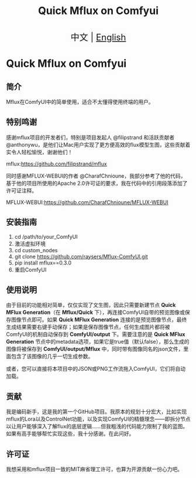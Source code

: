 <h1 align="center">Quick Mflux on Comfyui</h1>

<p align="center">
    <br> <font size=5>中文 | <a href="README.md">English</a></font>
</p>


# Quick Mflux on Comfyui

## 简介
Mflux在ComfyUI中的简单使用，适合不太懂得使用终端的用户。

## 特别鸣谢

感谢mflux项目的开发者们，特别是项目发起人 @filipstrand 和活跃贡献者 @anthonywu，是他们让Mac用户实现了更方便高效的flux模型生图，这些贡献着实令人轻松愉悦，谢谢他们！

mflux:https://github.com/filipstrand/mflux

同时感谢MFLUX-WEBUI的作者 @CharafChnioune，我部分参考了他的代码，基于他的项目所使用的Apache 2.0许可证的要求，我在代码中的引用段落添加了许可证注释。

MFLUX-WEBUI:https://github.com/CharafChnioune/MFLUX-WEBUI

## 安装指南
1. cd /path/to/your_ComfyUI
2. 激活虚拟环境
3. cd custom_nodes
4. git clone https://github.com/raysers/Mflux-ComfyUI.git
5. pip install mflux==0.3.0
6. 重启ComfyUI

## 使用说明
由于目前的功能相对简单，仅仅实现了文生图，因此只需要新建节点 **Quick MFlux Generation**（在 **Mflux/Quick** 下），再连接ComfyUI自带的预览图像或保存图像节点即可。如果 **Quick MFlux Generation** 连接的是预览图像节点，最终生成结果需要右键手动保存；如果是保存图像节点，任何生成图片都将被ComfyUI的机制自动保存到 **ComfyUI/output** 下。需要注意的是 **Quick MFlux Generation** 节点中的metadata选项，如果它是true值（默认false），那么生成的图像将被保存到 **ComfyUI/output/Mflux** 中，同时带有图像同名的json文件，里面包含了该图像的几乎一切生成参数。

或者，您可以直接将本项目中的JSON或PNG工作流拖入ComfyUI，它们将自动加载。

## 贡献
我是编码新手，这是我的第一个GitHub项目。我原本的规划十分宏大，比如实现mflux的Lora以及ControlNet功能，以及实现ComfyUI的精髓理念——即拆分节点以让用户能够深入了解flux的底层逻辑……但我粗浅的代码能力限制了我的蓝图。如果有高手能够帮忙实现这些，我十分感谢。在此问好。

## 许可证
我想采用和mflux项目一致的MIT麻省理工许可，也算为开源贡献一份心力吧。